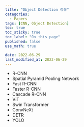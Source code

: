 ```yaml
---
title: "Object Detection 정복"
categories:
  - Papers
tags: [CNN, Object Detection]
toc: true
toc_sticky: true
toc_label: "On this page"
published: false
use_math: true

date: 2022-06-29
last_modified_at: 2022-06-29
---
```


- R-CNN
- Spatial Pyramid Pooling Network
- Fast R-CNN
- Faster R-CNN
- Cascade R-CNN
- ViT
- Swin Transformer
- ConvNeXt
- DETR
- YOLO